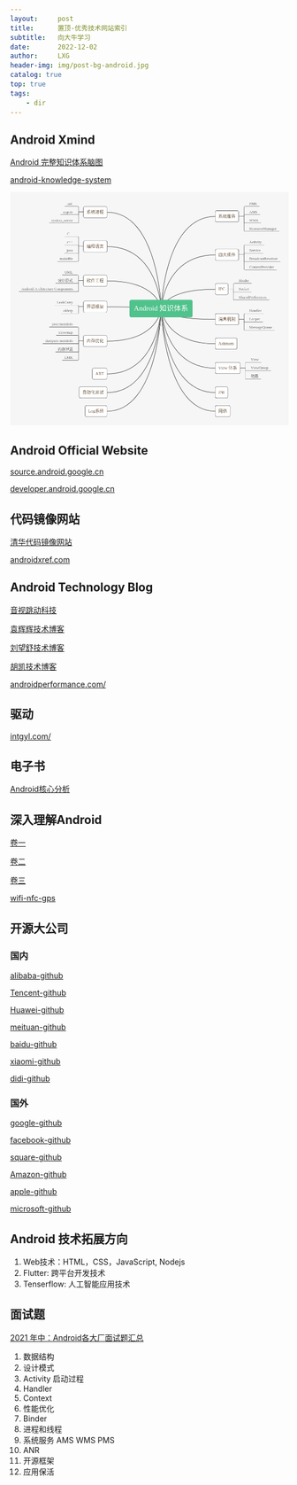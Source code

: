 ```yaml
---
layout:     post
title:      置顶-优秀技术网站索引
subtitle:   向大牛学习
date:       2022-12-02
author:     LXG
header-img: img/post-bg-android.jpg
catalog: true
top: true
tags:
    - dir
---
```


## Android Xmind

[Android 完整知识体系脑图](https://www.jianshu.com/p/9317e0988fa8)

[android-knowledge-system](https://feelschaotic.gitbook.io/android-knowledge-system/)

![android_xmind](/images/android_xmind.png)

## Android Official Website

[source.android.google.cn](https://source.android.google.cn/)

[developer.android.google.cn](https://developer.android.google.cn/)

## 代码镜像网站

[清华代码镜像网站](https://mirrors.tuna.tsinghua.edu.cn/)

[androidxref.com](http://androidxref.com/)

## Android Technology Blog

[音视跳动科技](https://www.avdancedu.com/)

[袁辉辉技术博客](http://gityuan.com/)

[刘望舒技术博客](http://liuwangshu.cn/system/)

[胡凯技术博客](http://hukai.me/)

[androidperformance.com/](https://androidperformance.com/)

## 驱动

[intgyl.com/](https://intgyl.com/categories/)

## 电子书

[Android核心分析](https://www.kancloud.cn/digest/androidcore/149085)

## 深入理解Android

[卷一](https://www.kancloud.cn/alex_wsc/android_depp)

[卷二](https://www.kancloud.cn/alex_wsc/android-deep2)

[卷三](https://www.kancloud.cn/alex_wsc/android-deep3)

[wifi-nfc-gps](https://www.kancloud.cn/alex_wsc/android-wifi-nfc-gps)

## 开源大公司

### 国内

[alibaba-github](https://github.com/alibaba)

[Tencent-github](https://github.com/Tencent)

[Huawei-github](https://github.com/Huawei)

[meituan-github](https://github.com/meituan)

[baidu-github](https://github.com/baidu)

[xiaomi-github](https://github.com/xiaomi)

[didi-github](https://github.com/didi)

### 国外

[google-github](https://github.com/google)

[facebook-github](https://github.com/facebook)

[square-github](https://github.com/square)

[Amazon-github](https://github.com/amzn)

[apple-github](https://github.com/apple)

[microsoft-github](https://github.com/microsoft)

## Android 技术拓展方向

1. Web技术：HTML，CSS，JavaScript, Nodejs
2. Flutter: 跨平台开发技术
3. Tenserflow: 人工智能应用技术

## 面试题

[2021 年中：Android各大厂面试题汇总](https://juejin.cn/post/6987299077675286565#heading-2)

1. 数据结构
2. 设计模式
3. Activity 启动过程
4. Handler
5. Context
6. 性能优化
7. Binder
8. 进程和线程
9. 系统服务 AMS WMS PMS
10. ANR
11. 开源框架
12. 应用保活












